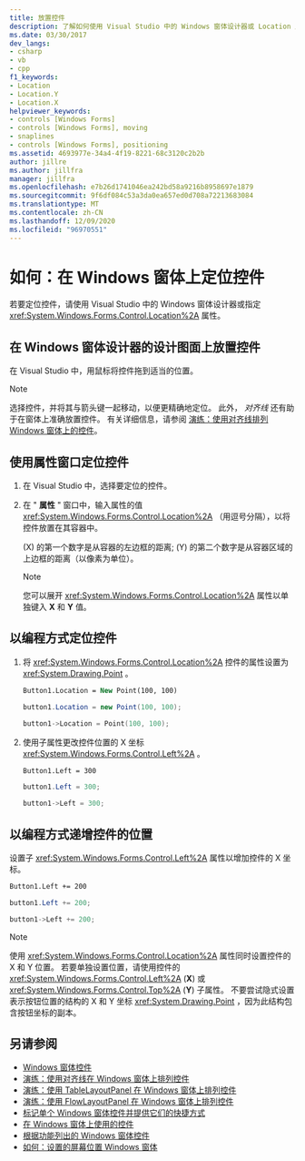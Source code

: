 ```yaml
---
title: 放置控件
description: 了解如何使用 Visual Studio 中的 Windows 窗体设计器或 Location 属性来定位控件。
ms.date: 03/30/2017
dev_langs:
- csharp
- vb
- cpp
f1_keywords:
- Location
- Location.Y
- Location.X
helpviewer_keywords:
- controls [Windows Forms]
- controls [Windows Forms], moving
- snaplines
- controls [Windows Forms], positioning
ms.assetid: 4693977e-34a4-4f19-8221-68c3120c2b2b
author: jillre
ms.author: jillfra
manager: jillfra
ms.openlocfilehash: e7b26d1741046ea242bd58a9216b8958697e1879
ms.sourcegitcommit: 9f6df084c53a3da0ea657ed0d708a72213683084
ms.translationtype: MT
ms.contentlocale: zh-CN
ms.lasthandoff: 12/09/2020
ms.locfileid: "96970551"
---
```

# <a name="how-to-position-controls-on-windows-forms"></a>如何：在 Windows 窗体上定位控件

若要定位控件，请使用 Visual Studio 中的 Windows 窗体设计器或指定 <xref:System.Windows.Forms.Control.Location%2A> 属性。

## <a name="position-a-control-on-the-design-surface-of-the-windows-forms-designer"></a>在 Windows 窗体设计器的设计图面上放置控件

在 Visual Studio 中，用鼠标将控件拖到适当的位置。

> [!NOTE]
> 选择控件，并将其与箭头键一起移动，以便更精确地定位。 此外， *对齐线* 还有助于在窗体上准确放置控件。 有关详细信息，请参阅 [演练：使用对齐线排列 Windows 窗体上的控件](walkthrough-arranging-controls-on-windows-forms-using-snaplines.md)。

## <a name="position-a-control-using-the-properties-window"></a>使用属性窗口定位控件

1. 在 Visual Studio 中，选择要定位的控件。

2. 在 " **属性** " 窗口中，输入属性的值 <xref:System.Windows.Forms.Control.Location%2A> （用逗号分隔），以将控件放置在其容器中。

    (X) 的第一个数字是从容器的左边框的距离; (Y) 的第二个数字是从容器区域的上边框的距离（以像素为单位）。

   > [!NOTE]
   > 您可以展开 <xref:System.Windows.Forms.Control.Location%2A> 属性以单独键入 **X** 和 **Y** 值。

## <a name="position-a-control-programmatically"></a>以编程方式定位控件

1. 将 <xref:System.Windows.Forms.Control.Location%2A> 控件的属性设置为 <xref:System.Drawing.Point> 。

    ```vb
    Button1.Location = New Point(100, 100)
    ```

    ```csharp
    button1.Location = new Point(100, 100);
    ```

    ```cpp
    button1->Location = Point(100, 100);
    ```

2. 使用子属性更改控件位置的 X 坐标 <xref:System.Windows.Forms.Control.Left%2A> 。

    ```vb
    Button1.Left = 300
    ```

    ```csharp
    button1.Left = 300;
    ```

    ```cpp
    button1->Left = 300;
    ```

## <a name="increment-a-controls-location-programmatically"></a>以编程方式递增控件的位置

设置子 <xref:System.Windows.Forms.Control.Left%2A> 属性以增加控件的 X 坐标。

```vb
Button1.Left += 200
```

```csharp
button1.Left += 200;
```

```cpp
button1->Left += 200;
```

> [!NOTE]
> 使用 <xref:System.Windows.Forms.Control.Location%2A> 属性同时设置控件的 X 和 Y 位置。 若要单独设置位置，请使用控件的 <xref:System.Windows.Forms.Control.Left%2A> (**X**) 或 <xref:System.Windows.Forms.Control.Top%2A> (**Y**) 子属性。 不要尝试隐式设置表示按钮位置的结构的 X 和 Y 坐标 <xref:System.Drawing.Point> ，因为此结构包含按钮坐标的副本。

## <a name="see-also"></a>另请参阅

- [Windows 窗体控件](index.md)
- [演练：使用对齐线在 Windows 窗体上排列控件](walkthrough-arranging-controls-on-windows-forms-using-snaplines.md)
- [演练：使用 TableLayoutPanel 在 Windows 窗体上排列控件](walkthrough-arranging-controls-on-windows-forms-using-a-tablelayoutpanel.md)
- [演练：使用 FlowLayoutPanel 在 Windows 窗体上排列控件](walkthrough-arranging-controls-on-windows-forms-using-a-flowlayoutpanel.md)
- [标记单个 Windows 窗体控件并提供它们的快捷方式](labeling-individual-windows-forms-controls-and-providing-shortcuts-to-them.md)
- [在 Windows 窗体上使用的控件](controls-to-use-on-windows-forms.md)
- [根据功能列出的 Windows 窗体控件](windows-forms-controls-by-function.md)
- [如何：设置的屏幕位置 Windows 窗体](/previous-versions/visualstudio/visual-studio-2010/52aha046(v=vs.100))
